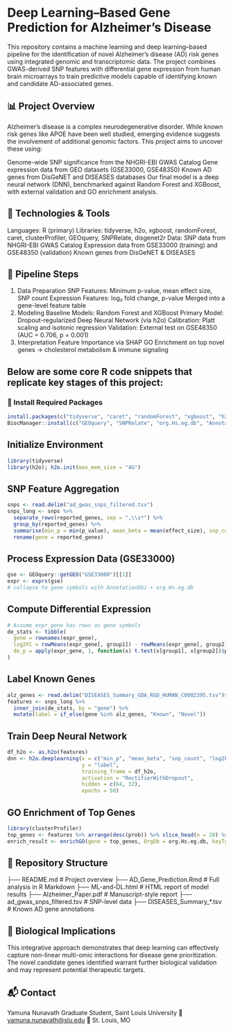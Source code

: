 # Deep Learning–Based Gene Prediction for Alzheimer’s Disease

This repository contains a machine learning and deep learning–based pipeline for the identification of novel Alzheimer’s disease (AD) risk genes using integrated genomic and transcriptomic data. The project combines GWAS-derived SNP features with differential gene expression from human brain microarrays to train predictive models capable of identifying known and candidate AD-associated genes.

## 📊 Project Overview

Alzheimer’s disease is a complex neurodegenerative disorder. While known risk genes like APOE have been well studied, emerging evidence suggests the involvement of additional genomic factors. This project aims to uncover these using:

Genome-wide SNP significance from the NHGRI-EBI GWAS Catalog
Gene expression data from GEO datasets (GSE33000, GSE48350)
Known AD genes from DisGeNET and DISEASES databases
Our final model is a deep neural network (DNN), benchmarked against Random Forest and XGBoost, with external validation and GO enrichment analysis.


## 🔧 Technologies & Tools

Languages: R (primary)
Libraries: tidyverse, h2o, xgboost, randomForest, caret, clusterProfiler, GEOquery, SNPRelate, disgenet2r
Data:
SNP data from NHGRI-EBI GWAS Catalog
Expression data from GSE33000 (training) and GSE48350 (validation)
Known genes from DisGeNET & DISEASES

## 🧪 Pipeline Steps

1. Data Preparation
SNP Features: Minimum p-value, mean effect size, SNP count
Expression Features: log₂ fold change, p-value
Merged into a gene-level feature table
2. Modeling
Baseline Models: Random Forest and XGBoost
Primary Model: Dropout-regularized Deep Neural Network (via h2o)
Calibration: Platt scaling and isotonic regression
Validation: External test on GSE48350 (AUC = 0.706, p = 0.001)
3. Interpretation
Feature Importance via SHAP
GO Enrichment on top novel genes → cholesterol metabolism & immune signaling


## Below are some core R code snippets that replicate key stages of this project:

### 🔹 Install Required Packages

```r
install.packages(c("tidyverse", "caret", "randomForest", "xgboost", "h2o", "pROC"))
BiocManager::install(c("GEOquery", "SNPRelate", "org.Hs.eg.db", "AnnotationDbi", "disgenet2r", "clusterProfiler"))
```

## Initialize Environment

```r
library(tidyverse)
library(h2o); h2o.init(max_mem_size = "4G")
```

## SNP Feature Aggregation

```r
snps <- read.delim("ad_gwas_snps_filtered.tsv")
snps_long <- snps %>%
  separate_rows(reported_genes, sep = ",\\s*") %>%
  group_by(reported_genes) %>%
  summarise(min_p = min(p_value), mean_beta = mean(effect_size), snp_count = n(), .groups = "drop") %>%
  rename(gene = reported_genes)

```
## Process Expression Data (GSE33000)

```r
gse <- GEOquery::getGEO("GSE33000")[[1]]
expr <- exprs(gse)
# collapse to gene symbols with AnnotationDbi + org.Hs.eg.db
```
## Compute Differential Expression
```r
# Assume expr_gene has rows as gene symbols
de_stats <- tibble(
  gene = rownames(expr_gene),
  log2FC = rowMeans(expr_gene[, group1]) - rowMeans(expr_gene[, group2]),
  de_p = apply(expr_gene, 1, function(x) t.test(x[group1], x[group2])$p.value)
)
```
## Label Known Genes

```r
alz_genes <- read.delim("DISEASES_Summary_GDA_RGD_HUMAN_C0002395.tsv")$Gene
features <- snps_long %>%
  inner_join(de_stats, by = "gene") %>%
  mutate(label = if_else(gene %in% alz_genes, "Known", "Novel"))

```
## Train Deep Neural Network

```r
df_h2o <- as.h2o(features)
dnn <- h2o.deeplearning(x = c("min_p", "mean_beta", "snp_count", "log2FC", "de_p"),
                        y = "label",
                        training_frame = df_h2o,
                        activation = "RectifierWithDropout",
                        hidden = c(64, 32),
                        epochs = 50)

```
## GO Enrichment of Top Genes

```r
library(clusterProfiler)
top_genes <- features %>% arrange(desc(prob)) %>% slice_head(n = 20) %>% pull(gene)
enrich_result <- enrichGO(gene = top_genes, OrgDb = org.Hs.eg.db, keyType = "SYMBOL", ont = "BP")

```

## 📁 Repository Structure
├── README.md                 # Project overview
├── AD_Gene_Prediction.Rmd    # Full analysis in R Markdown
├── ML-and-DL.html            # HTML report of model results
├── Alzheimer_Paper.pdf       # Manuscript-style report
├── ad_gwas_snps_filtered.tsv # SNP-level data
├── DISEASES_Summary_*.tsv    # Known AD gene annotations


## 🧠 Biological Implications

This integrative approach demonstrates that deep learning can effectively capture non-linear multi-omic interactions for disease gene prioritization. The novel candidate genes identified warrant further biological validation and may represent potential therapeutic targets.

## 📬 Contact

Yamuna Nunavath
Graduate Student, Saint Louis University
📧 yamuna.nunavath@slu.edu
📍 St. Louis, MO




